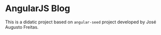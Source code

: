 # AngularJS Blog

This is a didatic project based on `angular-seed` project developed by José Augusto Freitas.
